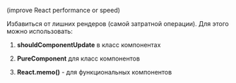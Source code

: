 (improve React performance or speed)

Избавиться от лишних рендеров (самой затратной операции). Для этого можно использовать:
    
1.  **shouldComponentUpdate** в класс компонентах
    
2.  **PureComponent** для класс компонентов
    
3.  **React.memo()** - для функциональных компонентов